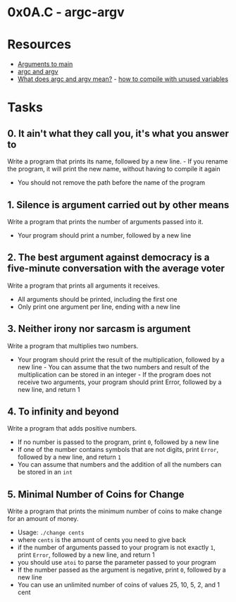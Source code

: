# 0x0A.C - argc-argv

# Resources

- [Arguments to main](https://publications.gbdirect.co.uk//c_book/chapter10/arguments_to_main.html)
- [argc and argv](http://crasseux.com/books/ctutorial/argc-and-argv.html)
- [What does argc and argv mean?](https://www.youtube.com/watch?v=aP1ijjeZc24)                       - [how to compile with unused variables](https://www.google.com/webhp?q=unused+variable+C)


# Tasks

## 0. It ain't what they call you, it's what you answer to

Write a program that prints its name, followed by a new line.                                        - If you rename the program, it will print the new name, without having to compile it again
- You should not remove the path before the name of the program


## 1. Silence is argument carried out by other means

Write a program that prints the number of arguments passed into it.
- Your program should print a number, followed by a new line


## 2. The best argument against democracy is a five-minute conversation with the average voter

 Write a program that prints all arguments it receives.
- All arguments should be printed, including the first one
- Only print one argument per line, ending with a new line


## 3. Neither irony nor sarcasm is argument

Write a program that multiplies two numbers.
- Your program should print the result of the multiplication, followed by a new line                 - You can assume that the two numbers and result of the multiplication can be stored in an integer   - If the program does not receive two arguments, your program should print Error, followed by a new line, and return 1


## 4. To infinity and beyond

Write a program that adds positive numbers.
- If no number is passed to the program, print `0`, followed by a new line
- If one of the number contains symbols that are not digits, print `Error`, followed by a new line, and return `1`
- You can assume that numbers and the addition of all the numbers can be stored in an `int`


## 5. Minimal Number of Coins for Change

Write a program that prints the minimum number of coins to make change for an amount of money.
- Usage: `./change cents`
- where `cents` is the amount of cents you need to give back
- if the number of arguments passed to your program is not exactly `1`, print `Error`, followed by a new line, and return 1
- you should use `atoi` to parse the parameter passed to your program
- If the number passed as the argument is negative, print `0`, followed by a new line
- You can use an unlimited number of coins of values 25, 10, 5, 2, and 1 cent
